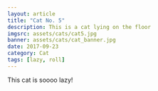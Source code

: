 ```yaml
---
layout: article
title: "Cat No. 5"
description: This is a cat lying on the floor
imgsrc: assets/cats/cat5.jpg
banner: assets/cats/cat_banner.jpg
date: 2017-09-23
category: Cat
tags: [lazy, roll]
---
```


This cat is soooo lazy!